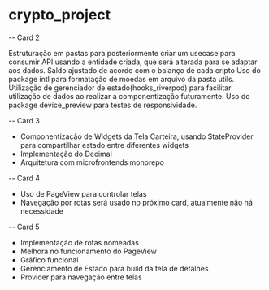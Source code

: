 # crypto_project
-- Card 2

Estruturação em pastas para posteriormente criar um usecase para consumir API usando a entidade criada, que será alterada para se adaptar aos dados.
Saldo ajustado de acordo com o balanço de cada cripto
Uso do package intl para formatação de moedas em arquivo da pasta utils.
Utilização de gerenciador de estado(hooks_riverpod) para facilitar utilização de dados ao realizar a componentização futuramente.
Uso do package device_preview para testes de responsividade.

-- Card 3

- Componentização de Widgets da Tela Carteira, usando StateProvider para compartilhar estado entre diferentes widgets
- Implementação do Decimal
- Arquitetura com microfrontends monorepo

-- Card 4

- Uso de PageView para controlar telas
- Navegação por rotas será usado no próximo card, atualmente não há necessidade

-- Card 5

- Implementação de rotas nomeadas
- Melhora no funcionamento do PageView
- Gráfico funcional
- Gerenciamento de Estado para build da tela de detalhes
- Provider para navegação entre telas